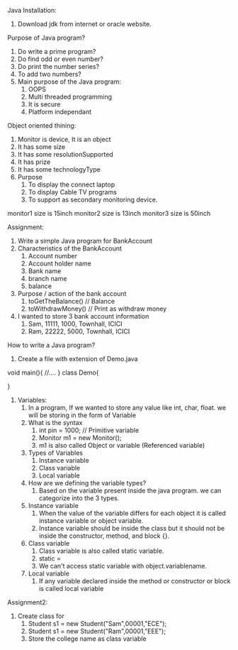 Java Installation:
1. Download jdk from internet or oracle website.

Purpose of Java program?
1. Do write a prime program?
2. Do find odd or even number?
3. Do print the number series?
4. To add two numbers?
5. Main purpose of the Java program:
   1. OOPS
   2. Multi threaded programming
   3. It is secure
   4. Platform independant

Object oriented thining:
1. Monitor is device, It is an object
2. It has some size
3. It has some resolutionSupported
4. It has prize
5. It has some technologyType
6. Purpose
   1. To display the connect laptop
   2. To display Cable TV programs
   3. To support as secondary monitoring device.

monitor1
    size is 15inch
monitor2
    size is 13inch
monitor3
    size is 50inch

Assignment:

1. Write a simple Java program for BankAccount
 1. Characteristics of the BankAccount
    1. Account number
    2. Account holder name
    3. Bank name
    4. branch name
    5. balance
2. Purpose / action of the bank account
   1. toGetTheBalance() // Balance
   2. toWithdrawMoney()  // Print as withdraw money
3. I wanted to store 3 bank account information
   1. Sam, 11111, 1000, Townhall, ICICI
   2. Ram, 22222, 5000, Townhall, ICICI


How to write a Java program?
1. Create a file with extension of Demo.java

void main(){
    //....
}
class Demo{
    

}

1. Variables:
   1. In a program, If we wanted to store any value like int, char, float. we will be storing in the form of Variable
   2. What is the syntax
      1. int pin = 1000; // Primitive variable
      2. Monitor m1 = new Monitor();
      3. m1 is also called Object or variable (Referenced variable)
   3. Types of Variables
      1. Instance variable
      2. Class variable
      3. Local variable
   4. How are we defining the variable types?
      1. Based on the variable present inside the java program. we can categorize into the 3 types.
    5. Instance variable
       1. When the value of the variable differs for each object it is called instance variable or object variable.
       2. Instance variable should be inside the class but it should not be inside the constructor, method, and block {}.
    6. Class variable
       1. Class variable is also called static variable.
       2. static <datatype> = <value>
       3. We can't access static variable with object.variablename.
    7. Local variable
       1. If any variable declared inside the method or constructor or block is called local variable
   

Assignment2:
1. Create class for
   1. Student s1 = new Student("Sam",00001,"ECE");
   2.  Student s1 = new Student("Ram",00001,"EEE");
   3. Store the college name as class variable